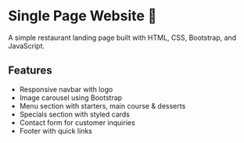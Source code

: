 # Single Page Website 🍴

A simple restaurant landing page built with HTML, CSS, Bootstrap, and JavaScript.

## Features
- Responsive navbar with logo
- Image carousel using Bootstrap
- Menu section with starters, main course & desserts
- Specials section with styled cards
- Contact form for customer inquiries
- Footer with quick links



